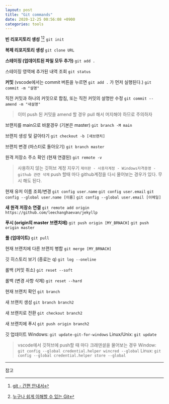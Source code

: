 ```yaml
---
layout: post
title: "Git commands"
date: 2020-12-25 00:56:08 +0900
categories: tools
---
```


**빈 리포지토리 생성** [^git-guide][^git-tutorial]
`git init`

**복제 리포지토리 생성**
`git clone URL`

**스테이징 (업데이트된 파일 모두 추가)**
`git add .`

스테이징 영역에 추가된 내역 조회
`git status`

**커밋** (vscode에서는 commit 버튼을 누르면 `git add .` 가 먼저 실행된다.)
`git commit -m "설명"`

직전 커밋과 하나의 커밋으로 합침, 또는 직전 커밋의 설명만 수정
`git commit --amend -m "새설명"`

> 이미 push 된 커밋을 amend 할 경우 pull 해서 머지해야 하므로 주의하자

브랜치를 main으로 바꿀경우 (기본은 master)
`git branch -M main`

브랜치 생성 및 갈아타기
`git checkout -b [새브랜치]`

브랜치 변경 (마스터로 돌아오기)
`git branch master`

원격 저장소 주소 확인 (현재 연결된)
`git remote -v`

> 사용하지 않는 깃허브 계정 지우기
> `제어판 - 사용자계정 - Windows자격증명 - github 관련 삭제`
> push 할때 마다 github계정을 다시 물어보는 경우가 있다. 무시 해도 된다.

현재 유저 이름 조회/변경
`git config user.name`
`git config user.email`
`git config --global user.name [이름]`
`git config --global user.email [이메일]`

**새 원격 저장소 연결**
`git remote add origin https://github.com/leechanghaevan/jekyllp`

**푸시 (origin의 master 브랜치에)**
`git push origin [MY_BRNACH]`
`git push origin master`

**풀 (업데이트)**
`git pull`

현재 브랜치에 다른 브랜치 병합
`git merge [MY_BRNACH]`

깃 히스토리 보기 (종료는 q)
`git log --oneline`

롤백 (커밋 취소)
`git reset --soft`

롤백 (변경 사항 삭제)
`git reset --hard`

현재 브랜치 확인
`git branch`

새 브랜치 생성
`git branch branch2`

새 브랜치로 전환
`git checkout branch2`

새 브랜치에 푸시
`git push origin branch2`

깃 업데이트
Windows: `git update-git-for-windows`
Linux/Unix: `git update`

> vscode에서 깃허브에 push할 때 마다 크래덴셜을 물어보는 경우
> Window: `git config --global credential.helper wincred --global`
> Linux: `git config --global credential.helper store --global`

---

참고

[^git-guide]: [git - 간편 안내서](https://rogerdudler.github.io/git-guide/index.ko.html)
[^git-tutorial]: [누구나 쉽게 이해할 수 있는 Git](https://backlog.com/git-tutorial/kr/)
